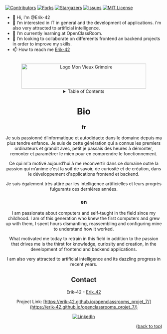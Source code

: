 <a name="readme-top"></a>
<!---
Erik-42/Erik-42 is a ✨ special ✨ repository because its `README.md` (this file) appears on your GitHub profile.
You can click the Preview link to take a look at your changes.
--->
[![Contributors][contributors-shield]][contributors-url]
[![Forks][forks-shield]][forks-url]
[![Stargazers][stars-shield]][stars-url]
[![Issues][issues-shield]][issues-url]
[![MIT License][license-shield]][license-url]

- 👋 Hi, I’m @Erik-42
- 👀 I’m interested in IT in general and the development of applications. i'm also very attracted to artificial intelligence.
- 🌱 I’m currently learning at OpenClassRoom.
- 💞️ I’m looking to collaborate on differeents frontend an backend projects in order to improve my skills.
- 📫 How to reach me [Erik-42](https://www.linkedin.com/in/erik-mesen-3469b71a1/)

<!-- PROJECT LOGO -->
<br />
<div align="center">
  <a href="https://github.com/Erik-42/openclassrooms_projet_7.git">
    <img src="./frontend/src/images/Logo.webp" alt="Logo Mon Vieux Grimoire" width="400" height="80">
  </a>

<!-- TABLE OF CONTENTS -->
<details>
  <summary>Table of Contents</summary>
  <ol>
    <li>
      <a href="#about-the-project">About The Project</a>
      <ul>
        <li><a href="#built-with">Built With</a></li>
      </ul>
    </li>
    <li>
      <a href="#getting-started">Getting Started</a>
      <ul>
        <li><a href="#prerequisites">Prerequisites</a></li>
        <li><a href="#installation">Installation</a></li>
      </ul>
    </li>  
    <li><a href="#contributing">Contributing</a></li>
    <li><a href="#license">License</a></li>
    <li><a href="#contact">Contact</a></li>
  </ol>
</details>

# Bio

### fr
Je suis passionné d’informatique et autodidacte dans le domaine depuis ma plus tendre enfance. Je suis de cette génération qui a connus les premiers ordinateurs et grandit avec, petit je passais des heures à démonter, remonter et paramétrer le mien pour en comprendre le fonctionnement.

Ce qui m'a motivé aujourd’hui à me reconvertir dans ce domaine outre la passion qui m’anime c’est la soif de savoir, de curiosité et de création, dans le développement d'applications frontend et backend.

Je suis également très attiré par les intelligence artificielles et leurs progrès fulgurants ces dernières années.

### en
I am passionate about computers and self-taught in the field since my childhood. I am of this generation who knew the first computers and grew up with them, I spent hours dismantling, reassembling and configuring mine to understand how it worked.

What motivated me today to retrain in this field in addition to the passion that drives me is the thirst for knowledge, curiosity and creation, in the development of frontend and backend applications.

I am also very attracted to artificial intelligence and its dazzling progress in recent years.

<!-- CONTACT -->
## Contact

Erik-42 - [Erik_42](https://discord.com/)

Project Link: [https://erik-42.github.io/openclassrooms_projet_7/](https://erik-42.github.io/openclassrooms_projet_7/)

[![LinkedIn][linkedin-shield]][linkedin-url]

<p align="right">(<a href="#readme-top">back to top</a>)</p>

<!-- MARKDOWN LINKS & IMAGES -->
<!-- https://www.markdownguide.org/basic-syntax/#reference-style-links -->
[contributors-shield]: https://img.shields.io/github/contributors/Erik-42/openclassrooms_projet_7
[contributors-url]: https://github.com/Erik-42/openclassrooms_projet_7/graphs/contributors
[forks-shield]: https://img.shields.io/github/forks/Erik-42/openclassrooms_projet_7
[forks-url]: https://github.com/Erik-42/openclassrooms_projet_7/network/members
[stars-shield]: https://img.shields.io/github/stars/Erik-42/openclassrooms_projet_7
[stars-url]: https://github.com/Erik-42/openclassrooms_projet_7/stargazers
[issues-shield]: https://img.shields.io/github/issues-raw/Erik-42/openclassrooms_projet_7
[issues-url]: https://github.com/Erik-42/openclassrooms_projet_7/issues
[license-shield]: https://img.shields.io/github/license/Erik-42/openclassrooms_projet_7
[license-url]: https://github.com/Erik-42/openclassrooms_projet_7/blob/master/LICENSE.txt
[linkedin-shield]: https://img.shields.io/badge/-LinkedIn-black.svg?style=for-the-badge&logo=linkedin&colorB=555
[linkedin-url]: https://www.linkedin.com/in/erik-mesen-3469b71a1/
[product-screenshot]: ./frontend/src/images/screenshot.png
[Node-url]: https://nodejs.org/
[Express-url]: http://expressjs.com/
[MongoDB-url]: https://www.mongodb.com/
[JavaScript-url]: https://www.ecma-international.org/publications-and-standards/standards/ecma-262/
